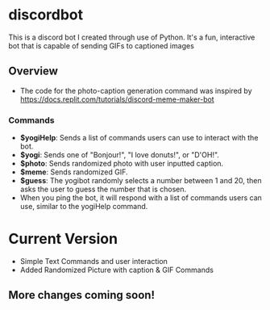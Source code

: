 # discordbot
This is a discord bot I created through use of Python. It's a fun, interactive bot that is capable of sending GIFs to captioned images

## Overview
- The code for the photo-caption generation command was inspired by https://docs.replit.com/tutorials/discord-meme-maker-bot
### Commands
- **$yogiHelp**: Sends a list of commands users can use to interact with the bot.
- **$yogi**: Sends one of "Bonjour!", "I love donuts!", or "D'OH!".
- **$photo**: Sends randomized photo with user inputted caption.
- **$meme**: Sends randomized GIF.
- **$guess**: The yogibot randomly selects a number between 1 and 20, then asks the user to guess the number that is chosen.
- When you ping the bot, it will respond with a list of commands users can use, similar to the yogiHelp command.
# Current Version
- Simple Text Commands and user interaction
- Added Randomized Picture with caption & GIF Commands
## More changes coming soon!
